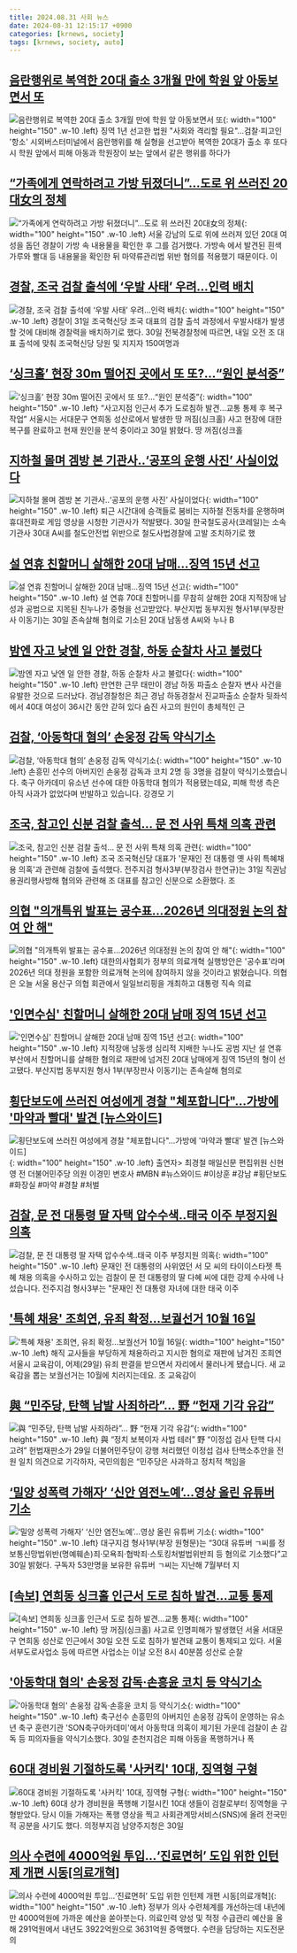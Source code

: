 ```yaml
---
title: 2024.08.31 사회 뉴스
date: 2024-08-31 12:15:17 +0900
categories: [krnews, society]
tags: [krnews, society, auto]
---
```

## [음란행위로 복역한 20대 출소 3개월 만에 학원 앞 아동보면서 또](https://n.news.naver.com/mnews/article/001/0014903977)

![음란행위로 복역한 20대 출소 3개월 만에 학원 앞 아동보면서 또](https://mimgnews.pstatic.net/image/origin/001/2024/08/31/14903977.jpg?type=nf220_150){: width="100" height="150" .w-10 .left}
징역 1년 선고한 법원 "사회와 격리할 필요"…검찰·피고인 '항소' 시외버스터미널에서 음란행위를 해 실형을 선고받아 복역한 20대가 출소 후 또다시 학원 앞에서 피해 아동과 학원장이 보는 앞에서 같은 행위를 하다가

## [“가족에게 연락하려고 가방 뒤졌더니”…도로 위 쓰러진 20대女의 정체](https://n.news.naver.com/mnews/article/009/0005358471)

![“가족에게 연락하려고 가방 뒤졌더니”…도로 위 쓰러진 20대女의 정체](https://mimgnews.pstatic.net/image/origin/009/2024/08/31/5358471.jpg?type=nf220_150){: width="100" height="150" .w-10 .left}
서울 강남의 도로 위에 쓰러져 있던 20대 여성을 돕던 경찰이 가방 속 내용물을 확인한 후 그를 검거했다. 가방속 에서 발견된 흰색 가루와 빨대 등 내용물을 확인한 뒤 마약류관리법 위반 혐의를 적용했기 때문이다. 이

## [경찰, 조국 검찰 출석에 ‘우발 사태’ 우려…인력 배치](https://n.news.naver.com/mnews/article/366/0001014934)

![경찰, 조국 검찰 출석에 ‘우발 사태’ 우려…인력 배치](https://mimgnews.pstatic.net/image/origin/366/2024/08/30/1014934.jpg?type=nf220_150){: width="100" height="150" .w-10 .left}
경찰이 31일 조국혁신당 조국 대표의 검찰 출석 과정에서 우발사태가 발생할 것에 대비해 경찰력을 배치하기로 했다. 30일 전북경찰청에 따르면, 내일 오전 조 대표 출석에 맞춰 조국혁신당 당원 및 지지자 150여명과

## [‘싱크홀’ 현장 30m 떨어진 곳에서 또 또?…“원인 분석중”](https://n.news.naver.com/mnews/article/022/0003964676)

![‘싱크홀’ 현장 30m 떨어진 곳에서 또 또?…“원인 분석중”](https://mimgnews.pstatic.net/image/origin/022/2024/08/31/3964676.jpg?type=nf220_150){: width="100" height="150" .w-10 .left}
“사고지점 인근서 추가 도로침하 발견…교통 통제 후 복구작업” 서울시는 서대문구 연희동 성산로에서 발생한 땅 꺼짐(싱크홀) 사고 현장에 대한 복구를 완료하고 현재 원인을 분석 중이라고 30일 밝혔다. 땅 꺼짐(싱크홀

## [지하철 몰며 겜방 본 기관사..‘공포의 운행 사진’ 사실이었다](https://n.news.naver.com/mnews/article/023/0003855711)

![지하철 몰며 겜방 본 기관사..‘공포의 운행 사진’ 사실이었다](https://mimgnews.pstatic.net/image/origin/023/2024/08/30/3855711.jpg?type=nf220_150){: width="100" height="150" .w-10 .left}
퇴근 시간대에 승객들로 붐비는 지하철 전동차를 운행하며 휴대전화로 게임 영상을 시청한 기관사가 적발됐다. 30일 한국철도공사(코레일)는 소속 기관사 30대 A씨를 철도안전법 위반으로 철도사법경찰에 고발 조치하기로 했

## [설 연휴 친할머니 살해한 20대 남매…징역 15년 선고](https://n.news.naver.com/mnews/article/005/0001721820)

![설 연휴 친할머니 살해한 20대 남매…징역 15년 선고](https://mimgnews.pstatic.net/image/origin/005/2024/08/30/1721820.jpg?type=nf220_150){: width="100" height="150" .w-10 .left}
설 연휴 70대 친할머니를 무참히 살해한 20대 지적장애 남성과 공범으로 지목된 친누나가 중형을 선고받았다. 부산지법 동부지원 형사1부(부장판사 이동기)는 30일 존속살해 혐의로 기소된 20대 남동생 A씨와 누나 B

## [밤엔 자고 낮엔 일 안한 경찰, 하동 순찰차 사고 불렀다](https://n.news.naver.com/mnews/article/011/0004386346)

![밤엔 자고 낮엔 일 안한 경찰, 하동 순찰차 사고 불렀다](https://mimgnews.pstatic.net/image/origin/011/2024/08/30/4386346.jpg?type=nf220_150){: width="100" height="150" .w-10 .left}
만연한 근무 태만이 경남 하동 파출소 순찰자 변사 사건을 유발한 것으로 드러났다. 경남경찰청은 최근 경남 하동경찰서 진교파출소 순찰차 뒷좌석에서 40대 여성이 36시간 동안 갇혀 있다 숨진 사고의 원인이 총체적인 근

## [검찰, ‘아동학대 혐의’ 손웅정 감독 약식기소](https://n.news.naver.com/mnews/article/449/0000284265)

![검찰, ‘아동학대 혐의’ 손웅정 감독 약식기소](https://mimgnews.pstatic.net/image/origin/449/2024/08/30/284265.jpg?type=nf220_150){: width="100" height="150" .w-10 .left}
손흥민 선수의 아버지인 손웅정 감독과 코치 2명 등 3명을 검찰이 약식기소했습니다. 축구 아카데미 유소년 선수에 대한 아동학대 혐의가 적용됐는데요, 피해 학생 측은 아직 사과가 없었다며 반발하고 있습니다. 강경모 기

## [조국, 참고인 신분 검찰 출석… 문 전 사위 특채 의혹 관련](https://n.news.naver.com/mnews/article/003/0012759192)

![조국, 참고인 신분 검찰 출석… 문 전 사위 특채 의혹 관련](https://mimgnews.pstatic.net/image/origin/003/2024/08/31/12759192.jpg?type=nf220_150){: width="100" height="150" .w-10 .left}
조국 조국혁신당 대표가 '문재인 전 대통령 옛 사위 특혜채용 의혹'과 관련해 검찰에 출석했다. 전주지검 형사3부(부장검사 한연규)는 31일 직권남용권리행사방해 혐의와 관련해 조 대표를 참고인 신분으로 소환했다. 조

## [의협 "의개특위 발표는 공수표…2026년 의대정원 논의 참여 안 해"](https://n.news.naver.com/mnews/article/214/0001371362)

![의협 "의개특위 발표는 공수표…2026년 의대정원 논의 참여 안 해"](https://mimgnews.pstatic.net/image/origin/214/2024/08/30/1371362.jpg?type=nf220_150){: width="100" height="150" .w-10 .left}
대한의사협회가 정부의 의료개혁 실행방안은 '공수표'라며 2026년 의대 정원을 포함한 의료개혁 논의에 참여하지 않을 것이라고 밝혔습니다. 의협은 오늘 서울 용산구 의협 회관에서 일일브리핑을 개최하고 대통령 직속 의료

## ['인면수심' 친할머니 살해한 20대 남매 징역 15년 선고](https://n.news.naver.com/mnews/article/001/0014903263)

!['인면수심' 친할머니 살해한 20대 남매 징역 15년 선고](https://mimgnews.pstatic.net/image/origin/001/2024/08/30/14903263.jpg?type=nf220_150){: width="100" height="150" .w-10 .left}
지적장애 남동생 심리적 지배한 누나도 공범 지난 설 연휴 부산에서 친할머니를 살해한 혐의로 재판에 넘겨진 20대 남매에게 징역 15년의 형이 선고됐다. 부산지법 동부지원 형사 1부(부장판사 이동기)는 존속살해 혐의로

## [횡단보도에 쓰러진 여성에게 경찰 "체포합니다"…가방에 '마약과 빨대' 발견 [뉴스와이드]](https://n.news.naver.com/mnews/article/057/0001838987)

![횡단보도에 쓰러진 여성에게 경찰 "체포합니다"…가방에 '마약과 빨대' 발견 [뉴스와이드]](https://mimgnews.pstatic.net/image/origin/057/2024/08/30/1838987.jpg?type=nf220_150){: width="100" height="150" .w-10 .left}
출연자> 최경철 매일신문 편집위원 신현영 전 더불어민주당 의원 이경민 변호사 #MBN #뉴스와이드 #이상훈 #강남 #횡단보도 #화장실 #마약 #경찰 #처벌

## [검찰, 문 전 대통령 딸 자택 압수수색‥태국 이주 부정지원 의혹](https://n.news.naver.com/mnews/article/214/0001371395)

![검찰, 문 전 대통령 딸 자택 압수수색‥태국 이주 부정지원 의혹](https://mimgnews.pstatic.net/image/origin/214/2024/08/30/1371395.jpg?type=nf220_150){: width="100" height="150" .w-10 .left}
문재인 전 대통령의 사위였던 서 모 씨의 타이이스타젯 특혜 채용 의혹을 수사하고 있는 검찰이 문 전 대통령의 딸 다혜 씨에 대한 강제 수사에 나섰습니다. 전주지검 형사3부는 "문재인 전 대통령 자녀에 대한 태국 이주

## ['특혜 채용' 조희연, 유죄 확정…보궐선거 10월 16일](https://n.news.naver.com/mnews/article/055/0001185878)

!['특혜 채용' 조희연, 유죄 확정…보궐선거 10월 16일](https://mimgnews.pstatic.net/image/origin/055/2024/08/30/1185878.jpg?type=nf220_150){: width="100" height="150" .w-10 .left}
해직 교사들을 부당하게 채용하라고 지시한 혐의로 재판에 남겨진 조희연 서울시 교육감이, 어제(29일) 유죄 판결을 받으면서 자리에서 물러나게 됐습니다. 새 교육감을 뽑는 보궐선거는 10월에 치러지는데요. 조 교육감이

## [與 “민주당, 탄핵 남발 사죄하라”… 野 “헌재 기각 유감”](https://n.news.naver.com/mnews/article/023/0003855576)

![與 “민주당, 탄핵 남발 사죄하라”… 野 “헌재 기각 유감”](https://mimgnews.pstatic.net/image/origin/023/2024/08/30/3855576.jpg?type=nf220_150){: width="100" height="150" .w-10 .left}
與 “정치 보복이자 사법 테러” 野 “이정섭 검사 탄핵 다시 고려” 헌법재판소가 29일 더불어민주당이 강행 처리했던 이정섭 검사 탄핵소추안을 전원 일치 의견으로 기각하자, 국민의힘은 “민주당은 사과하고 정치적 책임을

## [‘밀양 성폭력 가해자’ ‘신안 염전노예’…영상 올린 유튜버 기소](https://n.news.naver.com/mnews/article/028/0002705247)

![‘밀양 성폭력 가해자’ ‘신안 염전노예’…영상 올린 유튜버 기소](https://mimgnews.pstatic.net/image/origin/028/2024/08/30/2705247.jpg?type=nf220_150){: width="100" height="150" .w-10 .left}
대구지검 형사1부(부장 원형문)는 “30대 유튜버 ㄱ씨를 정보통신망법위반(명예훼손)죄·모욕죄·협박죄·스토킹처벌법위반죄 등 혐의로 기소했다”고 30일 밝혔다. 구독자 53만명을 보유한 유튜버 ㄱ씨는 지난해 7월부터 지

## [[속보] 연희동 싱크홀 인근서 도로 침하 발견…교통 통제](https://n.news.naver.com/mnews/article/029/0002898995)

![[속보] 연희동 싱크홀 인근서 도로 침하 발견…교통 통제](https://mimgnews.pstatic.net/image/origin/029/2024/08/30/2898995.jpg?type=nf220_150){: width="100" height="150" .w-10 .left}
땅 꺼짐(싱크홀) 사고로 인명피해가 발생했던 서울 서대문구 연희동 성산로 인근에서 30일 오전 도로 침하가 발견돼 교통이 통제되고 있다. 서울 서부도로사업소 등에 따르면 사업소는 이날 오전 8시 40분쯤 성산로 순찰

## ['아동학대 혐의' 손웅정 감독·손흥윤 코치 등 약식기소](https://n.news.naver.com/mnews/article/011/0004386449)

!['아동학대 혐의' 손웅정 감독·손흥윤 코치 등 약식기소](https://mimgnews.pstatic.net/image/origin/011/2024/08/30/4386449.jpg?type=nf220_150){: width="100" height="150" .w-10 .left}
축구선수 손흥민의 아버지인 손웅정 감독이 운영하는 유소년 축구 훈련기관 'SON축구아카데미'에서 아동학대 의혹이 제기된 가운데 검찰이 손 감독 등 피의자들을 약식기소했다. 30일 춘천지검은 피해 아동을 폭행하거나 폭

## [60대 경비원 기절하도록 '사커킥' 10대, 징역형 구형](https://n.news.naver.com/mnews/article/088/0000901800)

![60대 경비원 기절하도록 '사커킥' 10대, 징역형 구형](https://mimgnews.pstatic.net/image/origin/088/2024/08/30/901800.jpg?type=nf220_150){: width="100" height="150" .w-10 .left}
60대 상가 경비원을 폭행해 기절시킨 10대 생들이 검찰로부터 징역형을 구형받았다. 당시 이들 가해자는 폭행 영상을 찍고 사회관계망서비스(SNS)에 올려 전국민적 공분을 사기도 했다. 의정부지검 남양주지청은 30일

## [의사 수련에 4000억원 투입…‘진료면허’ 도입 위한 인턴제 개편 시동[의료개혁]](https://n.news.naver.com/mnews/article/081/0003476441)

![의사 수련에 4000억원 투입…‘진료면허’ 도입 위한 인턴제 개편 시동[의료개혁]](https://mimgnews.pstatic.net/image/origin/081/2024/08/30/3476441.jpg?type=nf220_150){: width="100" height="150" .w-10 .left}
정부가 의사 수련체계를 개선하는데 내년에만 4000억원에 가까운 예산을 쏟아붓는다. 의료인력 양성 및 적정 수급관리 예산을 올해 291억원에서 내년도 3922억원으로 3631억원 증액했다. 수련을 담당하는 지도전문의

